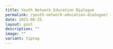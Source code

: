 ```yaml
---
title: Youth Network Education Dialogue
permalink: /youth-network-education-dialogue/
date: 2021-06-25
layout: post
description: ""
image: ""
variant: tiptap
---
```

